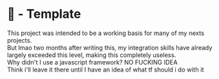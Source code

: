 # 🧱 - Template

This project was intended to be a working basis for many of my nexts projects.<br>
But lmao two months after writing this, my integration skills have already largely exceeded this level, making this completely useless.<br>
Why didn't I use a javascript framework? NO FUCKING IDEA<br>
Think i'll leave it there until I have an idea of what tf should i do with it
